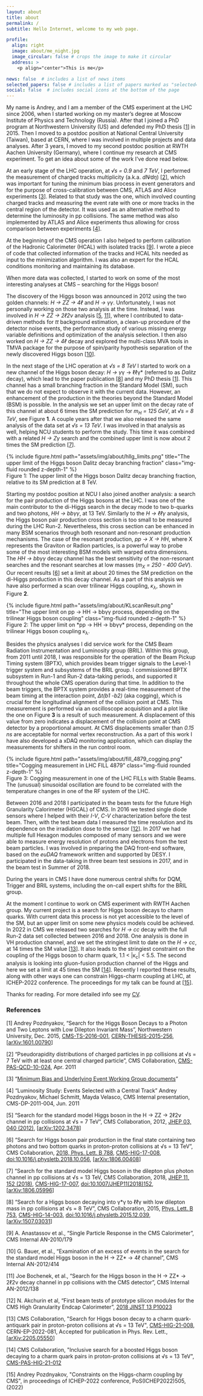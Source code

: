 ```yaml
---
layout: about
title: about
permalink: /
subtitle: Hello Internet, welcome to my web page.

profile:
  align: right
  image: about/me_night.jpg
  image_circular: false # crops the image to make it circular
  address: >
    <p align="center">This is me</p>

news: false  # includes a list of news items
selected_papers: false # includes a list of papers marked as "selected={true}"
social: false  # includes social icons at the bottom of the page
---
```



My name is Andrey, and I am a member of the CMS experiment at the LHC
since 2006, when I started working on my master’s degree at Moscow
Institute of Physics and Technology (Russia). After that I joined a
PhD program at Northwestern University (US) and defended my PhD thesis
[[1](#ref)] in 2015. Then I moved to a postdoc position at National
Central University (Taiwan), based at CERN, where I was involved in
multiple projects and data analyses. After 3 years, I moved to my
second postdoc position at RWTH Aachen University (Germany), where I
continue my research at CMS experiment. To get an idea about some of
the work I've done read below.

At an early stage of the LHC operation, at *√s = 0.9* and *7 TeV*, I
performed the measurement of charged tracks multiplicity
(a.k.a. *dN∕dη*) [[2](#ref)], which was important for tuning the minimum
bias process in event generators and for the purpose of
cross-calibration between CMS, ATLAS and Alice experiments
[[3](#ref)]. Related to that study was the one, which involved
counting charged tracks and measuring the event rate with one or more
tracks in the central region of the detector. It was used as an
alternative method to determine the luminosity in pp collisions. The
same method was also implemented by ATLAS and Alice experiments thus
allowing for cross comparison between experiments [[4](#ref)].

At the beginning of the CMS operation I also helped to perform
calibration of the Hadronic Calorimeter (HCAL) with isolated tracks
[[9](#ref)]. I wrote a piece of code that collected information of the
tracks and HCAL hits needed as input to the minimization algorithm. I
was also an expert for the HCAL conditions monitoring and maintaining
its database.

When more data was collected, I started to work on some of the most
interesting analyses at CMS – searching for the Higgs boson!

The discovery of the Higgs boson was announced in 2012 using the two
golden channels: *H → ZZ → 4ℓ* and *H → γγ*. Unfortunately, I was not
personally working on those two analysis at the time. Instead, I was
involved in *H → ZZ → 2ℓ2ν* analysis [[5](#ref), [11](#ref)], where I
contributed to data-driven methods for *tt* background estimation, a
clean-up procedure of the detector noise events, the performance study
of various missing energy variable definitions and optimization of the
analysis selection. I then also worked on *H → ZZ → 4ℓ* decay and
explored the multi-class MVA tools in TMVA package for the purpose of
spin/parity hypothesis separation of the newly discovered Higgs boson
[[10](#ref)].

In the next stage of the LHC operation at *√s = 8 TeV* I started to
work on a new channel of the Higgs boson decay: *H → γ*γ → ℓℓγ*
(referred to as *Dalitz* decay), which lead to the paper publication
[[8](#ref)] and my PhD thesis [[1](#ref)]. This channel has a small
branching fraction in the Standard Model (SM), such that we do not
expect to observe it with the current data. However, an enhancement of
the production in the theories beyond the Standard Model (BSM) is
possible. In the analysis we set an upper limit on the decay rate of
this channel at about 6 times the SM prediction for *m<sub>H</sub> =
125 GeV*, at *√s = 8 TeV*, see Figure **1**. A couple years after that
we also released the same analysis of the data set at *√s = 13 TeV*. I
was involved in that analysis as well, helping NCU students to perform
the study. This time it was combined with a related *H → Zγ* search
and the combined upper limit is now about 2 times the SM prediction
[[7](#ref)]. 

<div class="row">
	<div class="col"></div>
	<div class="col-sm-0 mt-3 mt-md-0 px-sm-4">
	{% include figure.html path="assets/img/about/hllg_limits.png" title="The upper limit of the Higgs boson Dalitz decay branching fraction" class="img-fluid rounded z-depth-1" %}
    </div>	
</div>

<div class="caption-right">
Figure 1: The upper limit of the Higgs boson Dalitz decay branching fraction, relative to its SM prediction at 8 TeV.
</div>


Starting my postdoc position at NCU I also joined another analysis: a
search for the pair production of the Higgs bosons at the LHC. I was
one of the main contributor to the di-Higgs search in the decay mode
to two b-quarks and two photons, *HH → bbγγ*, at 13 TeV. Similarly to
the *H → ℓℓγ* analysis, the Higgs boson pair production cross section
is too small to be measured during the LHC Run-2. Nevertheless, this
cross section can be enhanced in many BSM scenarios through both
resonant and non-resonant production mechanisms. The case of the
resonant production, *pp → X → HH*, where X represents the Graviton or
Radion particles, is a powerful way to probe some of the most
interesting BSM models with warped extra dimensions. The *HH → bbγγ*
decay channel has the best sensitivity of the non-resonant searches
and the resonant searches at low masses (*m<sub>X</sub> = 250 - 400
GeV*). Our recent results [[6](#ref)] set a limit at about 20 times
the SM prediction on the di-Higgs production in this decay channel. As
a part of this analysis we have also performed a scan over trilinear
Higgs coupling, *κ<sub>λ</sub>*, shown in Figure **2**.

<div class="row">
	<div class="col"></div>
	<div class="col-sm-0 mt-3 mt-md-0 px-sm-4">
	{% include figure.html path="assets/img/about/KLscanResult.png" title="The upper limit on pp → HH → bbγγ process, depending on the trilinear Higgs boson coupling" class="img-fluid rounded z-depth-1" %}
    </div>	
</div>

<div class="caption-right">
Figure 2: The upper limit on *pp → HH → bbγγ* process, depending on the trilinear Higgs boson coupling κ<sub>λ</sub>.
</div>


Besides the physics analyses I did service work for the CMS Beam
Radiation Instrumentation and Luminosity group (BRIL). Within this
group, from 2011 until 2018, I was responsible for the operation of
the Beam Pickup Timing system (BPTX), which provides beam trigger
signals to the Level-1 trigger system and subsystems of the BRIL
group. I commissioned BPTX subsystem in Run-1 and Run-2 data-taking
periods, and supported it throughout the whole CMS operation during
that time.  In addition to the beam triggers, the BPTX system provides
a real-time measurement of the beam timing at the interaction point,
*Δt(b1 -b2)* (aka cogging), which is crucial for the longitudinal
alignment of the collision point at CMS. This measurement is performed
via an oscilloscope acquisition and a plot like the one on Figure
**3** is a result of such measurement. A displacement of this value
from zero indicates a displacement of the collision point at CMS
detector by a proportional amount. At CMS displacements smaller than
*0.15 ns* are acceptable for normal vertex reconstruction. As a part of
this work I have also developed a xDAQ monitoring application, which
can display the measurements for shifters in the run control room.


<div class="row">
	<div class="col-sm"></div>
	<div class="col-sm-9 mt-3 mt-md-0 px-sm-4">
	{% include figure.html path="assets/img/about/fill_4879_cogging.png" title="Cogging measurement in LHC FILL 4879" class="img-fluid rounded z-depth-1" %}
    </div>	
</div>

<div class="caption-right">
Figure 3: Cogging measurement in one of the LHC FILLs with Stable Beams. The (unusual) sinusoidal oscillation are found to be correlated with the temperature changes in one of the RF system of the LHC.
</div>


Between 2016 and 2018 I participated in the beam tests for the future
High Granularity Calorimeter (HGCAL) of CMS. In 2016 we tested single
diode sensors where I helped with their *I-V*, *C-V* characterization
before the test beam. Then, with the test beam data I measured the
time resolution and its dependence on the irradiation dose to the
sensor [[12](#ref)]. In 2017 we had multiple full Hexagon modules
composed of many sensors and we were able to measure energy resolution
of protons and electrons from the test beam particles. I was involved
in preparing the DAQ front-end software, based on the *euDAQ*
framework written and supported by DESY. I participated in the
data-taking in three beam test sessions in 2017, and in the beam test
in Summer of 2018.

During the years in CMS I have done numerous central shifts for DQM,
Trigger and BRIL systems, including the on-call expert shifts for the
BRIL group.

At the moment I continue to work on CMS experiment with RWTH Aachen
group. My current project is a search for Higgs boson decays to charm
quarks. With current data this process is not yet accessible to the
level of the SM, but an upper limit on some new physics models could
be achieved. In 2022 in CMS we released two searches for *H → cc*
decay with the full Run-2 data set collected between 2016
and 2018. One analysis is done in VH production channel, and we set the
stringiest limit to date on the *H → cc*, at 14 times the SM value
[[13](#ref)]. It also leads to the stringiest constraint on the
coupling of the Higgs boson to charm quark, 1.1 < |κ<sub>c</sub>| <
5.5. The second analysis is looking into gluon-fusion production
channel of the Higgs and here we set a limit at 45 times the SM
[[14](#ref)]. Recently I reported these results, along with other ways
one can constrain Higgs-charm coupling at LHC, at ICHEP-2022
conference. The proceedings for my talk can be found at [[15](#ref)].


Thanks for reading. For more detailed info see my [CV](./cv).


### <a name="ref">References</a>

[1] Andrey Pozdnyakov, “Search for the Higgs Boson Decays to a Photon
and Two Leptons with Low Dilepton Invariant Mass”, Northwestern
University, Dec. 2015,
[CMS-TS-2016-001](https://web.archive.org/web/20200824175357/http://cds.cern.ch/record/2119232),
[CERN-THESIS-2015-256](https://web.archive.org/web/20200824175357/http://cds.cern.ch/record/2119232),
[[arXiv:1601.00790](https://web.archive.org/web/20200824175357/https://arxiv.org/abs/1601.00790)]

[2] “Pseudorapidity distributions of charged particles in pp
collisions at √s = 7 TeV with at least one central charged particle”,
CMS Collaboration,
[CMS-PAS-QCD-10-024](https://web.archive.org/web/20200824175357/https://cds.cern.ch/record/1341853),
Apr. 2011

[3] “[Minimum Bias and Underlying Event Working Group documents](https://web.archive.org/web/20200824175357/https://lpcc.web.cern.ch/content/mb-ue-wg-documents)”

[4] “Luminosity Study: Events Selected with a Central Track” Andrey
Pozdnyakov, Michael Schmitt, Mayda Velasco, CMS Internal presentation,
CMS-DP-2011-004, Jun. 2011

[5] “Search for the standard model Higgs boson in the H → ZZ → 2ℓ2ν
channel in pp collisions at √s = 7 TeV”, CMS Collaboration, 2012,
[JHEP 03, 040 (2012)](https://web.archive.org/web/20200824175357/https://link.springer.com/article/10.1007/JHEP03(2012)040),
[[arXiv:1202.3478](https://web.archive.org/web/20200824175357/https://arxiv.org/abs/1202.3478)]

[6] “Search for Higgs boson pair production in the final state
containing two photons and two bottom quarks in proton-proton
collisions at √s = 13 TeV”, CMS Collaboration, [2018, Phys. Lett. B
788](https://web.archive.org/web/20200824175357/https://doi.org/10.1016/j.physletb.2018.10.056),
[CMS-HIG-17-008](https://web.archive.org/web/20200824175357/https://cds.cern.ch/record/2621190),
[doi:10.1016/j.physletb.2018.10.056](https://web.archive.org/web/20200824175357/https://doi.org/10.1007/JHEP11(2018)152),
[[arXiv:1806.00408](https://web.archive.org/web/20200824175357/https://arxiv.org/abs/1806.05996)]

[7] “Search for the standard model Higgs boson in the dilepton plus
photon channel in pp collisions at √s = 13 TeV, CMS Collaboration,
2018, [JHEP 11, 152
(2018)](https://web.archive.org/web/20200824175357/https://link.springer.com/article/10.1007%2FJHEP11%282018%29152),
[CMS-HIG-17-007](https://web.archive.org/web/20200824175357/https://cds.cern.ch/record/2624385),
[doi:10.1007/JHEP11(2018)152](https://web.archive.org/web/20200824175357/https://doi.org/10.1007/JHEP11(2018)152),
[[arXiv:1806.05996](https://web.archive.org/web/20200824175357/https://arxiv.org/abs/1806.05996)]

[8] “Search for a Higgs boson decaying into γ*γ to ℓℓγ with low
dilepton mass in pp collisions at √s = 8 TeV”, CMS Collaboration,
2015, [Phys. Lett. B
753](https://web.archive.org/web/20200824175357/https://www.sciencedirect.com/science/article/pii/S0370269315009879),
[CMS-HIG-14-003](https://web.archive.org/web/20200824175357/https://cds.cern.ch/record/2033215),
[doi:10.1016/j.physletb.2015.12.039](https://web.archive.org/web/20200824175357/https://doi.org/10.1016/j.physletb.2015.12.039),
[[arXiv:1507.03031](https://web.archive.org/web/20200824175357/https://arxiv.org/abs/1507.03031)]

[9] A. Anastassov et al., “Single Particle Response in the CMS
Calorimeter”, CMS Internal AN-2010/179

[10] G. Bauer, et al., “Examination of an excess of events in the
search for the standard model Higgs boson in the H → ZZ* → 4ℓ
channel”, CMS Internal AN-2012/414

[11] Joe Bochenek, et al., “Search for the Higgs boson in the H → ZZ*
→ 2ℓ2ν decay channel in pp collisions with the CMS detector”, CMS
Internal AN-2012/138

[12] N. Akchurin et al, “First beam tests of prototype silicon modules
for the CMS High Granularity Endcap Calorimeter”, [2018 JINST 13
P10023](https://iopscience.iop.org/article/10.1088/1748-0221/13/10/P10023)

[13] CMS Collaboration, "Search for Higgs boson decay to a charm
quark-antiquark pair in proton-proton collisions at √s = 13 TeV",
[CMS-HIG-21-008](https://cds.cern.ch/record/2809290),
CERN-EP-2022-081, Accepted for publication in Phys. Rev. Lett.,
[[arXiv:2205.05550](http://arxiv.org/pdf/2205.05550)]
  
[14] CMS Collaboration, "Inclusive search for a boosted Higgs boson
decaying to a charm quark pairs in proton-proton collisions at √s = 13
TeV", [CMS-PAS-HIG-21-012](https://cds.cern.ch/record/2809929)

[15] Andrey Pozdnyakov, "Constraints on the Higgs-charm coupling by
CMS", in proceedings of ICHEP-2022 conference, PoS(ICHEP2022)505,
(2022)
